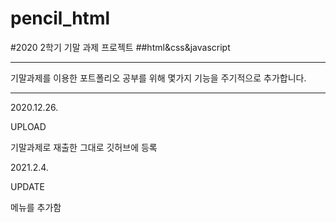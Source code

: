 # pencil_html


#2020 2학기 기말 과제 프로젝트 
##html&css&javascript

------------
기말과제를 이용한 포트폴리오
공부를 위해 몇가지 기능을 주기적으로 추가합니다.

------------

2020.12.26.

UPLOAD

기말과제로 재출한 그대로 깃허브에 등록

2021.2.4.

UPDATE

메뉴를 추가함 
